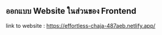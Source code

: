 ## ออกแบบ Website ในส่วนของ Frontend


link to website : https://effortless-chaja-487aeb.netlify.app/
